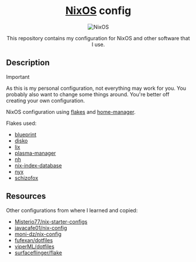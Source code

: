 <div align="center">

# [NixOS](https://nixos.org) config

![NixOS](https://nixos.org/logo/nixos-hires.png)

This repository contains my configuration for NixOS and other software that I use.

</div>

## Description
> [!IMPORTANT]
> As this is my personal configuration, not everything may work for you. You probably also want to change some things around. You're better off creating your own configuration.

NixOS configuration using [flakes](https://nixos.wiki/wiki/Flakes) and [home-manager](https://github.com/nix-community/home-manager).

Flakes used:
- [blueprint](https://github.com/numtide/blueprint)
- [disko](https://github.com/nix-community/disko)
- [lix](https://git.lix.systems/lix-project/nixos-module)
- [plasma-manager](https://github.com/pjones/plasma-manager)
- [nh](https://github.com/viperML/nh)
- [nix-index-database](https://github.com/Mic92/nix-index-database)
- [nyx](https://github.com/chaotic-cx/nyx)
- [schizofox](https://github.com/schizofox/schizofox)

## Resources
Other configurations from where I learned and copied:
- [Misterio77/nix-starter-configs](https://github.com/Misterio77/nix-starter-configs)
- [javacafe01/nix-config](https://github.com/javacafe01/nix-config)
- [moni-dz/nix-config](https://github.com/moni-dz/nix-config)
- [fufexan/dotfiles](https://github.com/fufexan/dotfiles)
- [viperML/dotfiles](https://github.com/viperML/dotfiles)
- [surfaceflinger/flake](https://github.com/surfaceflinger/flake)
